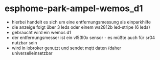 # esphome-park-ampel-wemos_d1

- hierbei handelt es sich um eine entfernungsmessung als einparkhilfe
- die anzeige folgt über 3 leds oder einem ws2812b led-stripe (6 leds)
- gebraucht wird ein wemos d1
- der entfernungsmesser ist ein vl53l0x sensor - es müßte auch für sr04 nutzbar sein 
- wird in iobroker genutzt und sendet mqtt daten (daher universelleinsetzbar
